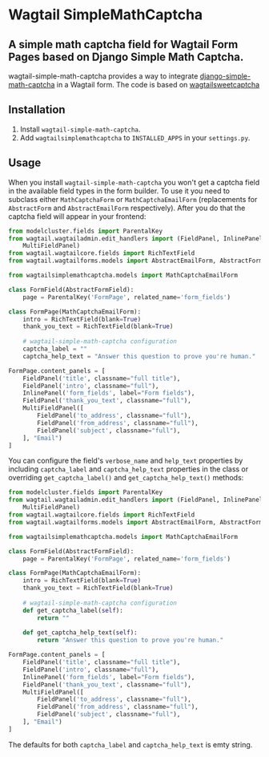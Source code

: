 Wagtail SimpleMathCaptcha
=========

A simple math captcha field for Wagtail Form Pages based on Django Simple Math Captcha.
---------

wagtail-simple-math-captcha provides a way to integrate
[django-simple-math-captcha](https://pypi.python.org/pypi/django-simple-math-captcha) in a Wagtail form.
The code is based on [wagtailsweetcaptcha](https://github.com/jordij/wagtailsweetcaptcha)

Installation
----------

1. Install `wagtail-simple-math-captcha`.
2. Add `wagtailsimplemathcaptcha` to `INSTALLED_APPS` in your `settings.py`.

Usage
----------

When you install `wagtail-simple-math-captcha` you won't get a captcha field in the available field types
in the form builder. To use it you need to subclass either `MathCaptchaForm` or `MathCaptchaEmailForm` (replacements for `AbstractForm` and `AbstractEmailForm` respectively). After you do that the captcha field will appear in your frontend:

```python
from modelcluster.fields import ParentalKey
from wagtail.wagtailadmin.edit_handlers import (FieldPanel, InlinePanel,
    MultiFieldPanel)
from wagtail.wagtailcore.fields import RichTextField
from wagtail.wagtailforms.models import AbstractEmailForm, AbstractFormField

from wagtailsimplemathcaptcha.models import MathCaptchaEmailForm

class FormField(AbstractFormField):
    page = ParentalKey('FormPage', related_name='form_fields')

class FormPage(MathCaptchaEmailForm):
    intro = RichTextField(blank=True)
    thank_you_text = RichTextField(blank=True)
    
    # wagtail-simple-math-captcha configuration
    captcha_label = ""
    captcha_help_text = "Answer this question to prove you're human."

FormPage.content_panels = [
    FieldPanel('title', classname="full title"),
    FieldPanel('intro', classname="full"),
    InlinePanel('form_fields', label="Form fields"),
    FieldPanel('thank_you_text', classname="full"),
    MultiFieldPanel([
        FieldPanel('to_address', classname="full"),
        FieldPanel('from_address', classname="full"),
        FieldPanel('subject', classname="full"),
    ], "Email")
]
```

You can configure the field's `verbose_name` and `help_text` properties by including `captcha_label` and `captcha_help_text` properties in the class or overriding `get_captcha_label()` and `get_captcha_help_text()` methods:

```python
from modelcluster.fields import ParentalKey
from wagtail.wagtailadmin.edit_handlers import (FieldPanel, InlinePanel,
    MultiFieldPanel)
from wagtail.wagtailcore.fields import RichTextField
from wagtail.wagtailforms.models import AbstractEmailForm, AbstractFormField

from wagtailsimplemathcaptcha.models import MathCaptchaEmailForm

class FormField(AbstractFormField):
    page = ParentalKey('FormPage', related_name='form_fields')

class FormPage(MathCaptchaEmailForm):
    intro = RichTextField(blank=True)
    thank_you_text = RichTextField(blank=True)
    
    # wagtail-simple-math-captcha configuration
    def get_captcha_label(self):
        return ""
    
    def get_captcha_help_text(self):
        return "Answer this question to prove you're human."

FormPage.content_panels = [
    FieldPanel('title', classname="full title"),
    FieldPanel('intro', classname="full"),
    InlinePanel('form_fields', label="Form fields"),
    FieldPanel('thank_you_text', classname="full"),
    MultiFieldPanel([
        FieldPanel('to_address', classname="full"),
        FieldPanel('from_address', classname="full"),
        FieldPanel('subject', classname="full"),
    ], "Email")
]
```

The defaults for both `captcha_label` and `captcha_help_text` is emty string.